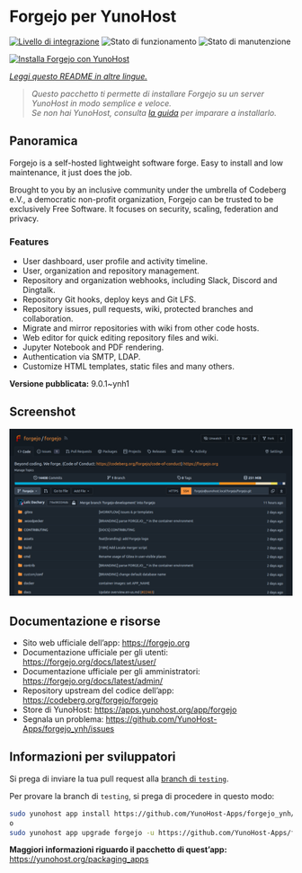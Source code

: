 <!--
N.B.: Questo README è stato automaticamente generato da <https://github.com/YunoHost/apps/tree/master/tools/readme_generator>
NON DEVE essere modificato manualmente.
-->

# Forgejo per YunoHost

[![Livello di integrazione](https://dash.yunohost.org/integration/forgejo.svg)](https://dash.yunohost.org/appci/app/forgejo) ![Stato di funzionamento](https://ci-apps.yunohost.org/ci/badges/forgejo.status.svg) ![Stato di manutenzione](https://ci-apps.yunohost.org/ci/badges/forgejo.maintain.svg)

[![Installa Forgejo con YunoHost](https://install-app.yunohost.org/install-with-yunohost.svg)](https://install-app.yunohost.org/?app=forgejo)

*[Leggi questo README in altre lingue.](./ALL_README.md)*

> *Questo pacchetto ti permette di installare Forgejo su un server YunoHost in modo semplice e veloce.*  
> *Se non hai YunoHost, consulta [la guida](https://yunohost.org/install) per imparare a installarlo.*

## Panoramica

Forgejo is a self-hosted lightweight software forge. Easy to install and low maintenance, it just does the job.

Brought to you by an inclusive community under the umbrella of Codeberg e.V., a democratic non-profit organization, Forgejo can be trusted to be exclusively Free Software. It focuses on security, scaling, federation and privacy. 

### Features

- User dashboard, user profile and activity timeline.
- User, organization and repository management.
- Repository and organization webhooks, including Slack, Discord and Dingtalk.
- Repository Git hooks, deploy keys and Git LFS.
- Repository issues, pull requests, wiki, protected branches and collaboration.
- Migrate and mirror repositories with wiki from other code hosts.
- Web editor for quick editing repository files and wiki.
- Jupyter Notebook and PDF rendering.
- Authentication via SMTP, LDAP.
- Customize HTML templates, static files and many others.


**Versione pubblicata:** 9.0.1~ynh1

## Screenshot

![Screenshot di Forgejo](./doc/screenshots/screenshot.png)

## Documentazione e risorse

- Sito web ufficiale dell’app: <https://forgejo.org>
- Documentazione ufficiale per gli utenti: <https://forgejo.org/docs/latest/user/>
- Documentazione ufficiale per gli amministratori: <https://forgejo.org/docs/latest/admin/>
- Repository upstream del codice dell’app: <https://codeberg.org/forgejo/forgejo>
- Store di YunoHost: <https://apps.yunohost.org/app/forgejo>
- Segnala un problema: <https://github.com/YunoHost-Apps/forgejo_ynh/issues>

## Informazioni per sviluppatori

Si prega di inviare la tua pull request alla [branch di `testing`](https://github.com/YunoHost-Apps/forgejo_ynh/tree/testing).

Per provare la branch di `testing`, si prega di procedere in questo modo:

```bash
sudo yunohost app install https://github.com/YunoHost-Apps/forgejo_ynh/tree/testing --debug
o
sudo yunohost app upgrade forgejo -u https://github.com/YunoHost-Apps/forgejo_ynh/tree/testing --debug
```

**Maggiori informazioni riguardo il pacchetto di quest’app:** <https://yunohost.org/packaging_apps>
